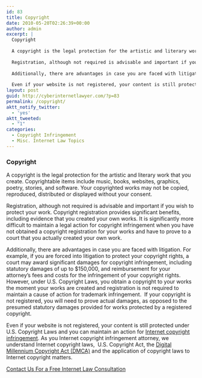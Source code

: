 ```yaml
---
id: 83
title: Copyright
date: 2010-05-20T02:26:39+00:00
author: admin
excerpt: |
  Copyright
  
  A copyright is the legal protection for the artistic and literary work that you create. Copyrightable items include music, books, websites, graphics, poetry, stories, and software. Your copyrighted works may not be copied, reproduced, distributed or displayed without your consent.
  
  Registration, although not required is advisable and important if you wish to protect your work. Copyright registration provides significant benefits, including evidence that you created your own works. It is significantly more difficult to maintain a legal action for copyright infringement when you have not obtained a copyright registration for your works and have to prove to a court that you actually created your own work.
  
  Additionally, there are advantages in case you are faced with litigation. For example, if you are forced into litigation to protect your copyright rights, a court may award significant damages for copyright infringement, including statutory damages of up to $150,000, and reimbursement for your attorney's fees and costs for the infringement of your copyright rights.  However, under U.S. Copyright Laws, you obtain a copyright to your works the moment your works are created and registration is not required to maintain a cause of action for trademark infringement.  If your copyright is not registered, you will need to prove actual damages, as opposed to the presumed statutory damages provided for works protected by a registered copyright.
  
  Even if your website is not registered, your content is still protected under U.S. Copyright Laws and you can maintain an action for Internet copyright infringement. As you Internet copyright infringement attorney, we understand Internet copyright laws,  U.S. Copyright Act, the Digital Millennium Copyright Act (DMCA) and the application of copyright laws to Internet copyright matters.
layout: post
guid: http://cyberinternetlawyer.com/?p=83
permalink: /copyright/
aktt_notify_twitter:
  - 'yes'
aktt_tweeted:
  - "1"
categories:
  - Copyright Infringement
  - Misc. Internet Law Topics
---
```

### Copyright

A copyright is the legal protection for the artistic and literary work that you create. Copyrightable items include music, books, websites, graphics, poetry, stories, and software. Your copyrighted works may not be copied, reproduced, distributed or displayed without your consent.

Registration, although not required is advisable and important if you wish to protect your work. Copyright registration provides significant benefits, including evidence that you created your own works. It is significantly more difficult to maintain a legal action for copyright infringement when you have not obtained a copyright registration for your works and have to prove to a court that you actually created your own work.

Additionally, there are advantages in case you are faced with litigation. For example, if you are forced into litigation to protect your copyright rights, a court may award significant damages for copyright infringement, including statutory damages of up to $150,000, and reimbursement for your attorney&#8217;s fees and costs for the infringement of your copyright rights.  However, under U.S. Copyright Laws, you obtain a copyright to your works the moment your works are created and registration is not required to maintain a cause of action for trademark infringement.  If your copyright is not registered, you will need to prove actual damages, as opposed to the presumed statutory damages provided for works protected by a registered copyright.

Even if your website is not registered, your content is still protected under U.S. Copyright Laws and you can maintain an action for  <a href="http://www.cyberinternetlawyer.com/Copyright_Infringement.html" target="_blank"  rel="nofollow" >Internet copyright infringement</a>. As you Internet copyright infringement attorney, we understand Internet copyright laws,  U.S. Copyright Act, the <a href="http://www.cyberinternetlawyer.com/DMCA.html" target="_blank"  rel="nofollow" >Digital Millennium Copyright Act (DMCA)</a> and the application of copyright laws to Internet copyright matters.

<div id="container2">
  <div id="content1">
    <p>
      <a title="Internet Lawyer" href="http://cyberinternetlawyer.com/contact-us" target="_self"> Contact Us For a Free Internet Law Consultation</a>
    </p>
  </div>
</div>
